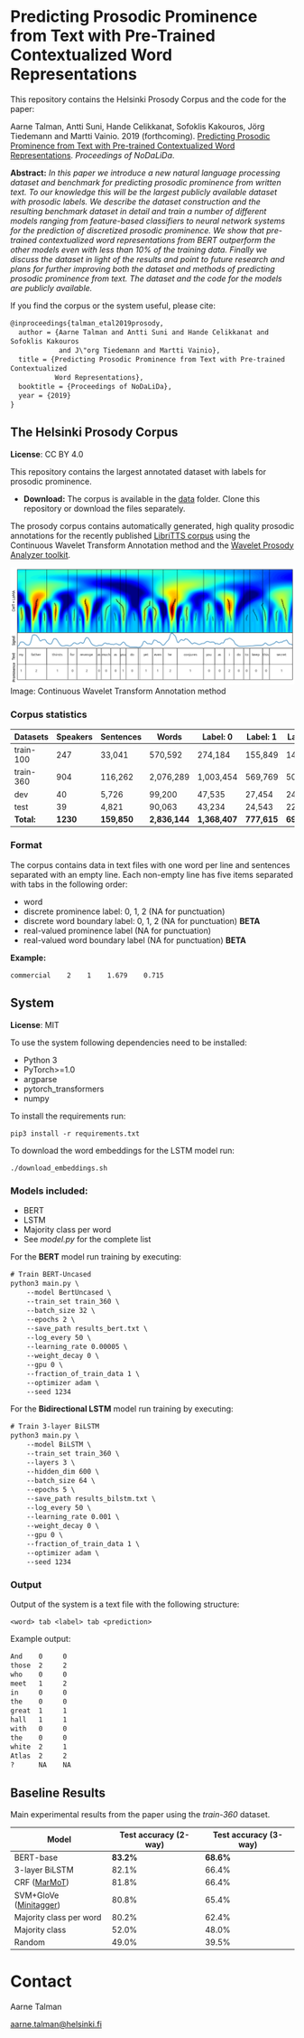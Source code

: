 # Predicting Prosodic Prominence from Text with Pre-Trained Contextualized Word Representations

This repository contains the Helsinki Prosody Corpus and the code for the paper:

Aarne Talman, Antti Suni, Hande Celikkanat, Sofoklis Kakouros, Jörg Tiedemann and Martti Vainio. 2019 (forthcoming). [Predicting Prosodic Prominence from Text with Pre-trained Contextualized Word Representations](). *Proceedings of NoDaLiDa*. 
 
**Abstract:**  *In this paper we introduce a new natural language processing dataset and benchmark for predicting prosodic prominence from written text. To our knowledge this will be the largest publicly available dataset with prosodic labels. We describe the dataset construction and the resulting benchmark dataset in detail and train a number of different models ranging from feature-based classifiers to neural network systems for the prediction of discretized prosodic prominence. We show that pre-trained contextualized word representations from BERT outperform the other models even with less than 10% of the training data. Finally we discuss the dataset in light of the results and point to future research and plans for further improving both the dataset and methods of predicting prosodic prominence from text. The dataset and the code for the models are publicly available.*

If you find the corpus or the system useful, please cite: 

```
@inproceedings{talman_etal2019prosody,
  author = {Aarne Talman and Antti Suni and Hande Celikkanat and Sofoklis Kakouros 
            and J\"org Tiedemann and Martti Vainio},
  title = {Predicting Prosodic Prominence from Text with Pre-trained Contextualized 
           Word Representations},
  booktitle = {Proceedings of NoDaLiDa},
  year = {2019}
}
```

## The Helsinki Prosody Corpus

**License**: CC BY 4.0

This repository contains the largest annotated dataset with labels for prosodic prominence. 

* **Download:** The corpus is available in the [data](https://github.com/Helsinki-NLP/prosody/tree/master/data) folder. Clone this repository or download the files separately.  

The prosody corpus contains automatically generated, high quality prosodic annotations for the recently published [LibriTTS corpus](https://arxiv.org/abs/1904.02882) using the Continuous Wavelet Transform Annotation method and the [Wavelet Prosody Analyzer toolkit](https://github.com/asuni/wavelet_prosody_toolkit).

![Continuous Wavelet Transform Annotation method](images/cwt.png)
Image: Continuous Wavelet Transform Annotation method

### Corpus statistics

| Datasets    |  Speakers  |  Sentences  |  Words     |  Label: 0  |  Label: 1 |  Label: 2 |
| ---         | ---        | ---         | ---        | ---        | ---       | ---       |
| train-100   |  247       |   33,041    |  570,592   |  274,184   |  155,849  |  140,559  |
| train-360   |  904       |  116,262    |  2,076,289 |  1,003,454 |  569,769  |  503,066  |
| dev         |  40        |  5,726       |  99,200    |  47,535    |  27,454   |  24,211   |
| test        |  39        |  4,821       |  90,063    |  43,234    |  24,543   |  22,286   |
| **Total:**  |  **1230**  |  **159,850**    |  **2,836,144** |  **1,368,407** |  **777,615**  |  **690,122**  |

### Format

The corpus contains data in text files with one word per line and sentences
separated with an empty line. Each non-empty line has five items separated with tabs in
the following order:
* word
* discrete prominence label: 0, 1, 2 (NA for punctuation)
* discrete word boundary label: 0, 1, 2 (NA for punctuation) **BETA**
* real-valued prominence label (NA for punctuation)
* real-valued word boundary label (NA for punctuation) **BETA**

**Example:**
```
commercial    2    1    1.679    0.715
```

## System

**License**: MIT

To use the system following dependencies need to be installed:

* Python 3
* PyTorch>=1.0
* argparse
* pytorch_transformers
* numpy

To install the requirements run:

```console
pip3 install -r requirements.txt
```

To download the word embeddings for the LSTM model run:
```console
./download_embeddings.sh

```

### Models included:
* BERT
* LSTM
* Majority class per word
* See *model.py* for the complete list

For the **BERT** model run training by executing:

```console
# Train BERT-Uncased
python3 main.py \
    --model BertUncased \
    --train_set train_360 \
    --batch_size 32 \
    --epochs 2 \
    --save_path results_bert.txt \
    --log_every 50 \
    --learning_rate 0.00005 \
    --weight_decay 0 \
    --gpu 0 \
    --fraction_of_train_data 1 \
    --optimizer adam \
    --seed 1234
```

For the **Bidirectional LSTM** model run training by executing:
```console
# Train 3-layer BiLSTM
python3 main.py \
    --model BiLSTM \
    --train_set train_360 \
    --layers 3 \
    --hidden_dim 600 \
    --batch_size 64 \
    --epochs 5 \
    --save_path results_bilstm.txt \
    --log_every 50 \
    --learning_rate 0.001 \
    --weight_decay 0 \
    --gpu 0 \
    --fraction_of_train_data 1 \
    --optimizer adam \
    --seed 1234
```


### Output

Output of the system is a text file with the following structure:

```
<word> tab <label> tab <prediction>
```

Example output:
```
And    0     0
those  2     2
who    0     0
meet   1     2
in     0     0
the    0     0
great  1     1
hall   1     1
with   0     0
the    0     0
white  2     1
Atlas  2     2
?      NA    NA
```

## Baseline Results

Main experimental results from the paper using the *train-360* dataset.

|    Model                 |  Test accuracy (2-way)  |  Test accuracy (3-way) |
| ---                      | ---                     | ---                    |
| BERT-base                |  **83.2%**                  |  **68.6%**                 |
| 3-layer BiLSTM           |  82.1%                  |  66.4%                 | 
| CRF ([MarMoT](http://cistern.cis.lmu.de/marmot/)) |  81.8%                  |  66.4%                 |
| SVM+GloVe ([Minitagger](https://github.com/karlstratos/minitagger))  |  80.8%                  |  65.4%                 |
| Majority class per word  |  80.2%                  |  62.4%                 |
| Majority class           |  52.0%                  |  48.0%                 |
| Random                   |  49.0%                  |  39.5%                 |

# Contact

Aarne Talman

[aarne.talman@helsinki.fi](mailto:aarne.talman@helsinki.fi)
